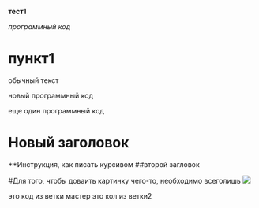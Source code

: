 **тест1**

*программный код*

# пункт1

обычный текст

новый программный код

еще один программный код
# Новый заголовок
**Инструкция, как писать курсивом
##второй загловок

#Для того, чтобы доваить картинку чего-то, необходимо всеголишь ![](%D0%A7%D1%82%D0%BE_%D1%82%D0%BE.png)

это код из ветки мастер
это кол из ветки2
